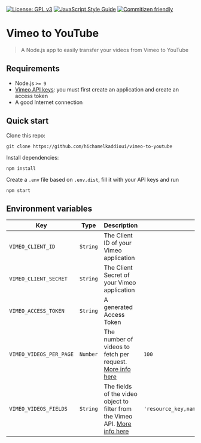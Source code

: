 [![License: GPL v3](https://img.shields.io/badge/License-GPL%20v3-blue.svg)](https://www.gnu.org/licenses/gpl-3.0)
[![JavaScript Style Guide](https://img.shields.io/badge/code_style-standard-brightgreen.svg)](https://standardjs.com)
[![Commitizen friendly](https://img.shields.io/badge/commitizen-friendly-brightgreen.svg)](http://commitizen.github.io/cz-cli/)

# Vimeo to YouTube

> A Node.js app to easily transfer your videos from Vimeo to YouTube

## Requirements

- Node.js `>= 9`
- [Vimeo API keys](https://developer.vimeo.com/api/start): you must first create an application and create an access token
- A good Internet connection

## Quick start

Clone this repo:
```console
git clone https://github.com/hichamelkaddioui/vimeo-to-youtube
```
Install dependencies:
```console
npm install
```

Create a `.env` file based on `.env.dist`, fill it with your API keys and run
```console
npm start
```

## Environment variables

Key | Type | Description | Default
--|--|--|--
`VIMEO_CLIENT_ID` | `String` | The Client ID of your Vimeo application |
`VIMEO_CLIENT_SECRET` | `String` | The Client Secret of your Vimeo application |
`VIMEO_ACCESS_TOKEN` | `String` | A generated Access Token |
`VIMEO_VIDEOS_PER_PAGE` | `Number` | The number of videos to fetch per request. [More info here](https://developer.vimeo.com/api/common-formats#pagination) | `100`
`VIMEO_VIDEOS_FIELDS` | `String` | The fields of the video object to filter from the Vimeo API. [More info here](https://developer.vimeo.com/api/common-formats#json-filter) | `'resource_key,name,description,tags,files,download,privacy,categories'`

